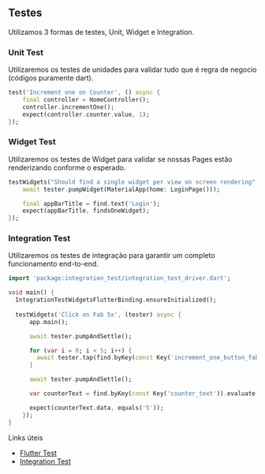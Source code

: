## Testes

Utilizamos 3 formas de testes, Unit, Widget e Integration.

### Unit Test
Utilizaremos os testes de unidades para validar tudo que é regra de negocio (códigos puramente dart).

```dart
test('Increment one on Counter', () async {
    final controller = HomeController();
    controller.incrementOne();
    expect(controller.counter.value, 1);
});
```
### Widget Test
Utilizaremos os testes de Widget para validar se nossas Pages estão renderizando conforme o esperado.

```dart
testWidgets("Should find a single widget per view on screen rendering", (WidgetTester tester) async {
    await tester.pumpWidget(MaterialApp(home: LoginPage()));

    final appBarTitle = find.text('Login');
    expect(appBarTitle, findsOneWidget);
});
```

### Integration Test
Utilizaremos os testes de integração para garantir um completo funcionamento end-to-end.

```dart
import 'package:integration_test/integration_test_driver.dart';

void main() {
  IntegrationTestWidgetsFlutterBinding.ensureInitialized();
  
  testWidgets('Click on Fab 5x', (tester) async {
      app.main();

      await tester.pumpAndSettle();

      for (var i = 0; i < 5; i++) {
        await tester.tap(find.byKey(const Key('increment_one_button_fab')));
      }

      await tester.pumpAndSettle();

      var counterText = find.byKey(const Key('counter_text')).evaluate().single.widget as Text;

      expect(counterText.data, equals('5'));
    });
}
```

Links úteis

- [Flutter Test](https://flutter.dev/docs/testing)
- [Integration Test](https://flutter.dev/docs/cookbook/testing/integration/introduction)
